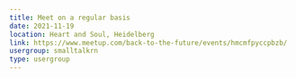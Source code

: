 ```yaml
---
title: Meet on a regular basis
date: 2021-11-19
location: Heart and Soul, Heidelberg
link: https://www.meetup.com/back-to-the-future/events/hmcmfpyccpbzb/
usergroup: smalltalkrn
type: usergroup
---
```

